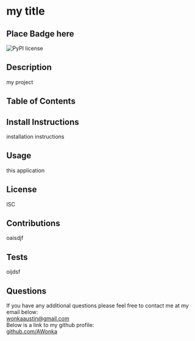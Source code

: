# my title
## Place Badge here
![PyPI license](https://img.shields.io/static/v1?label=license&message=ISC&color=green)
## Description
my project

## Table of Contents


## Install Instructions
installation instructions

## Usage
this application

## License
ISC

## Contributions
oaisdjf

## Tests
oijdsf

## Questions
If you have any additional questions please feel free to contact me at my email below:  
wonkaaustin@gmail.com  
Below is a link to my github profile:  
[github.com/AWonka](https://github.com/AWonka)